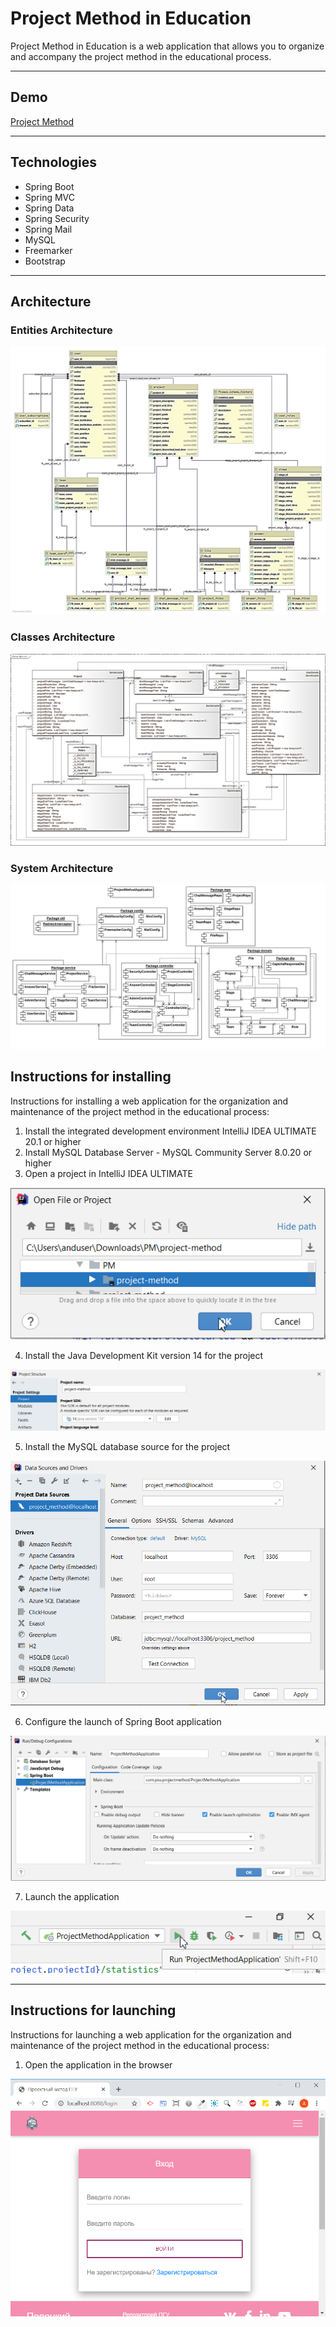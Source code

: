 # Project Method in Education

Project Method in Education is a web application that allows you to organize and accompany the project method in the educational process.

----

## Demo

[Project Method](https://youtu.be/Zo1gYZLWqdE)

----

## Technologies
- Spring Boot
- Spring MVC
- Spring Data
- Spring Security
- Spring Mail
- MySQL
- Freemarker
- Bootstrap

----

## Architecture

### Entities Architecture

![](https://github.com/alexandr-sheriff/project-method/blob/master/docs/image14.png)

### Classes Architecture

![](https://github.com/alexandr-sheriff/project-method/blob/master/docs/image10.png)

### System Architecture

![](https://github.com/alexandr-sheriff/project-method/blob/master/docs/image12.png)
                    
## Instructions for installing
                    
Instructions for installing a web application for the organization and maintenance of the project method in the educational process:
1. Install the integrated development environment IntelliJ IDEA ULTIMATE 20.1 or higher
2. Install MySQL Database Server - MySQL Community Server 8.0.20 or higher
3. Open a project in IntelliJ IDEA ULTIMATE

![](https://github.com/alexandr-sheriff/project-method/blob/master/docs/Install%201.png)

4. Install the Java Development Kit version 14 for the project

![](https://github.com/alexandr-sheriff/project-method/blob/master/docs/Install%202.png)

5. Install the MySQL database source for the project

![](https://github.com/alexandr-sheriff/project-method/blob/master/docs/Install%203.png)

6. Configure the launch of Spring Boot application

![](https://github.com/alexandr-sheriff/project-method/blob/master/docs/Install%204.png)

7. Launch the application

![](https://github.com/alexandr-sheriff/project-method/blob/master/docs/Install%205.png)  

----

## Instructions for launching

Instructions for launching a web application for the organization and maintenance of the project method in the educational process:
1. Open the application in the browser

![](https://github.com/alexandr-sheriff/project-method/blob/master/docs/Run%201.png)  

